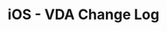 ---
layout:         "ios-dmp-changelog"
title:          "iOS - VDA Change Log"
lead:           ""
description:    ""
keywords:       ""
permalink:      ios/dmp/changelog/
lang:           "en"
---